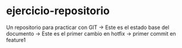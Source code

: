 # ejercicio-repositorio
Un repositorio para practicar con GIT
→ Este es el estado base del documento
→ Este es el primer cambio en hotfix
→ primer commit en feature1